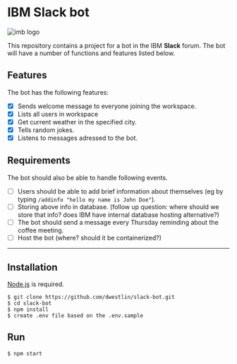 # IBM Slack bot

![imb logo](https://i.ya-webdesign.com/images/ibm-logo-white-png-18.png)

This repository contains a project for a bot in the IBM **Slack** forum. The bot will have a number of functions and features listed below.

## Features

The bot has the following features:

- [x] Sends welcome message to everyone joining the workspace.
- [x] Lists all users in workspace
- [x] Get current weather in the specified city.
- [x] Tells random jokes.
- [x] Listens to messages adressed to the bot.

## Requirements

The bot should also be able to handle following events.

- [ ] Users should be able to add brief information about themselves (eg by typing `/addinfo "hello my name is John Doe"`).
- [ ] Storing above info in database. (follow up question: where should we store that info? does IBM have internal database hosting alternative?)
- [ ] The bot should send a message every Thursday reminding about the coffee meeting.
- [ ] Host the bot (where? should it be containerized?)

---

## Installation

[Node.js](http://nodejs.org/) is required.

```shell
$ git clone https://github.com/dwestlin/slack-bot.git
$ cd slack-bot
$ npm install
$ create .env file based on the .env.sample
```

## Run

```shell
$ npm start
```
